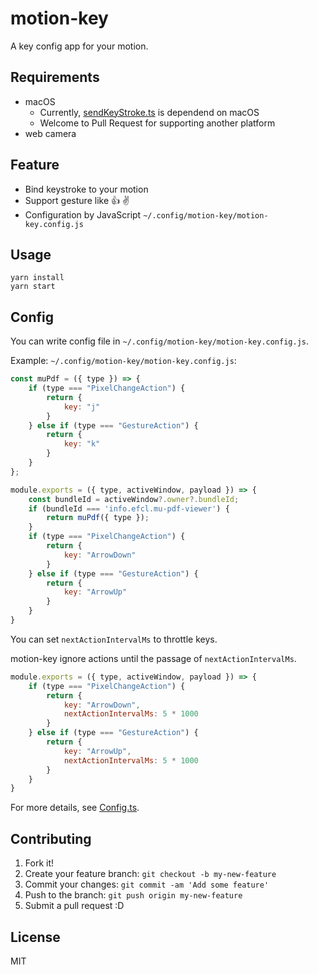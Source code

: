 # motion-key

A key config app for your motion.

## Requirements

- macOS
    - Currently, [sendKeyStroke.ts](./src/main/sendKeyStroke.ts) is dependend on macOS
    - Welcome to Pull Request for supporting another platform
- web camera

## Feature

- Bind keystroke to your motion
- Support gesture like 👍 ✌️
- Configuration by JavaScript `~/.config/motion-key/motion-key.config.js`

## Usage

    yarn install
    yarn start

## Config

You can write config file in `~/.config/motion-key/motion-key.config.js`.

Example: `~/.config/motion-key/motion-key.config.js`:

```js
const muPdf = ({ type }) => {
    if (type === "PixelChangeAction") {
        return {
            key: "j"
        }
    } else if (type === "GestureAction") {
        return {
            key: "k"
        }
    }
};

module.exports = ({ type, activeWindow, payload }) => {
    const bundleId = activeWindow?.owner?.bundleId;
    if (bundleId === 'info.efcl.mu-pdf-viewer') {
        return muPdf({ type });
    }
    if (type === "PixelChangeAction") {
        return {
            key: "ArrowDown"
        }
    } else if (type === "GestureAction") {
        return {
            key: "ArrowUp"
        }
    }
}
```

You can set `nextActionIntervalMs` to throttle keys.

motion-key ignore actions until the passage of `nextActionIntervalMs`.

```js
module.exports = ({ type, activeWindow, payload }) => {
    if (type === "PixelChangeAction") {
        return {
            key: "ArrowDown",
            nextActionIntervalMs: 5 * 1000
        }
    } else if (type === "GestureAction") {
        return {
            key: "ArrowUp",
            nextActionIntervalMs: 5 * 1000
        }
    }
}
```

For more details, see [Config.ts](src/main/Config.ts).

## Contributing

1. Fork it!
2. Create your feature branch: `git checkout -b my-new-feature`
3. Commit your changes: `git commit -am 'Add some feature'`
4. Push to the branch: `git push origin my-new-feature`
5. Submit a pull request :D

## License

MIT
